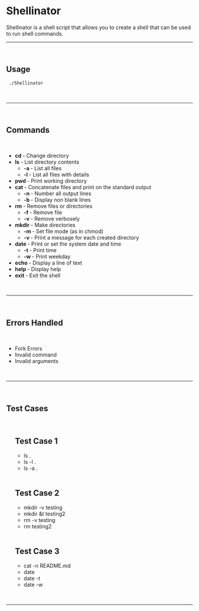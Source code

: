 <h1> <b> Shellinator </b></h1>
<p> Shellinator is a shell script that allows you to create a shell that can be used to run shell commands. </p>
<hr> 

<br>
<h2> <b> Usage </b> </h2>

``` bash
 ./Shellinator
```
<br>
<hr>

<br>
<h2> <b> Commands </b> </h2>
<br>
<ul>
<li> <b>
cd </b> - Change directory </li>
<li> <b> ls </b> - List directory contents 
<ul> <li> <b> -a </b> - List all files </li> 
<li> <b> -l </b> - List all files with details </li> 
</ul>

<li> <b> pwd </b> - Print working directory </li>
<li> <b> cat </b> - Concatenate files and print on the standard output
<ul>
<li> <b> -n </b> - Number all output lines </li>
<li> <b> -b </b> - Display non blank lines </li>
</li>
</ul>

<li> <b> rm </b> - Remove files or directories 
<ul> <li> <b> -f </b> - Remove file </li>
<li> <b> -v </b> - Remove verbosely </li>
</li>
</ul>

<li> <b> mkdir </b> - Make directories 
<ul>
<li> <b> -m </b> - Set file mode (as in chmod) </li>
<li> <b> -v </b> - Print a message for each created directory </li>
</li>
</ul>

<li> <b> date </b> - Print or set the system date and time 
<ul>
<li> <b> -t </b> - Print time </li>
<li> <b> -w </b> - Print weekday </li>
</li>
</ul>

<li> <b> echo </b> - Display a line of text </li>
<li> <b> help </b> - Display help </li>
<li> <b> exit </b> - Exit the shell </li>
</ul>
<br>
<hr>
<br>
<h2> <b> Errors Handled</b> </h2>
<br>
<ul>
<li> Fork Errors </li>
<li> Invalid command </li>
<li> Invalid arguments </li>
</ul><br>

<hr>
<br>

<h2> <b> Test Cases </b></h2>
<br>
<ul>
<h2> Test Case 1 </h2>
<ul>
<li> ls . </li>
<li> ls -l . </li>
<li> ls -a . </li>
</ul>
<br>
<h2> Test Case 2 </h2>
<ul>
<li> mkdir -v testing</li>
<li> mkdir &t testing2 </li>
<li> rm -v testing </li>
<li> rm testing2 </li>
</ul>
<br>
<h2> Test Case 3 </h2>
<ul>
<li> cat -n README.md </li>
<li> date </li>
<li> date -t </li>
<li> date -w </li>
</ul>
</ul>
<br>
<hr>